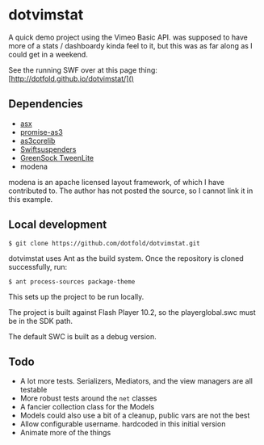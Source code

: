 # dotvimstat

A quick demo project using the Vimeo Basic API. was supposed to have more of a stats / dashboardy kinda feel to it, but this was as far along as I could get in a weekend.

See the running SWF over at this page thing: [http://dotfold.github.io/dotvimstat/]()

## Dependencies

* [asx](https://github.com/drewbourne/asx)
* [promise-as3](https://github.com/CodeCatalyst/promise-as3)
* [as3corelib](https://github.com/mikechambers/as3corelib/)
* [Swiftsuspenders](https://github.com/tschneidereit/SwiftSuspenders)
* [GreenSock TweenLite](http://www.greensock.com/tweenlite/)
* modena

modena is an apache licensed layout framework, of which I have contributed to. The author has not posted the source, so I cannot link it in this example.

## Local development

`$ git clone https://github.com/dotfold/dotvimstat.git`

dotvimstat uses Ant as the build system. Once the repository is cloned successfully, run:

`$ ant process-sources package-theme`

This sets up the project to be run locally.  

The project is built against Flash Player 10.2, so the playerglobal.swc must be in the SDK path.

The default SWC is built as a debug version.

## Todo
* A lot more tests. Serializers, Mediators, and the view managers are all testable
* More robust tests around the `net` classes
* A fancier collection class for the Models
* Models could also use a bit of a cleanup, public vars are not the best
* Allow configurable username. hardcoded in this initial version
* Animate more of the things



